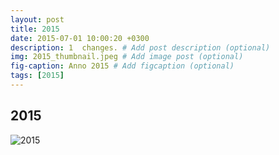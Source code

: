 ```yaml
---
layout: post
title: 2015
date: 2015-07-01 10:00:20 +0300
description: 1  changes. # Add post description (optional)
img: 2015_thumbnail.jpeg # Add image post (optional)
fig-caption: Anno 2015 # Add figcaption (optional)
tags: [2015]
---
```



## 2015

![2015]({{site.baseurl}}/assets/img/2015.jpg)
